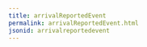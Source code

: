 ```yaml
---
title: arrivalReportedEvent
permalink: arrivalReportedEvent.html
jsonid: arrivalreportedevent
---
```

